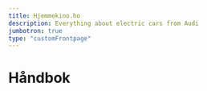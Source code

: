 ```yaml
---
title: Hjemmekino.ho
description: Everything about electric cars from Audi
jumbotron: true
type: "customFrontpage"
---
```


# Håndbok

